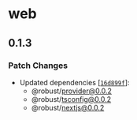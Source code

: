 # web

## 0.1.3

### Patch Changes

- Updated dependencies [[`16d899f`](https://github.com/nahuelRosas/Robust/commit/16d899f20bbdbde1ee390f245488c0d24943e814)]:
  - @robust/provider@0.0.2
  - @robust/tsconfig@0.0.2
  - @robust/nextjs@0.0.2
